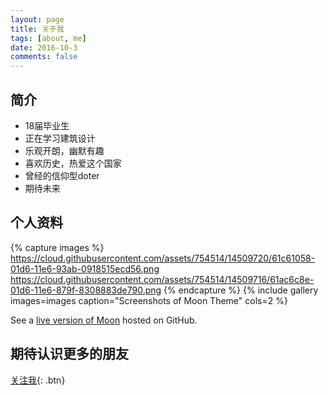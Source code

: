```yaml
---
layout: page
title: 关于我
tags: [about, me]
date: 2016-10-3
comments: false
---
```


## 简介
* 18届毕业生
* 正在学习建筑设计
* 乐观开朗，幽默有趣
* 喜欢历史，热爱这个国家
* 曾经的信仰型doter
* 期待未来




## 个人资料

{% capture images %}
    https://cloud.githubusercontent.com/assets/754514/14509720/61c61058-01d6-11e6-93ab-0918515ecd56.png
    https://cloud.githubusercontent.com/assets/754514/14509716/61ac6c8e-01d6-11e6-879f-8308883de790.png
{% endcapture %}
{% include gallery images=images caption="Screenshots of Moon Theme" cols=2 %}

See a [live version of Moon](http://taylantatli.github.io/Moon) hosted on GitHub.

## 期待认识更多的朋友


[关注我](http://weibo.com/u/5279737729?topnav=1&wvr=6&topsug=1&is_all=1){: .btn}
